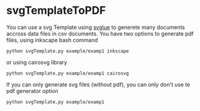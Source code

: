 # svgTemplateToPDF
You can use a svg Template using [svglue](https://github.com/mbr/svglue) to generete many documents accross data files in csv documents.
You have two options to generate pdf files, using inkscape bash command
```
python svgTemplate.py example/examp1 inkscape
```
 or using cairosvg library
```
python svgTemplate.py example/examp1 cairosvg
```

If you can only generate svg files (without pdf), you can only don't use te pdf generator option
```
python svgTemplate.py example/examp1
```
